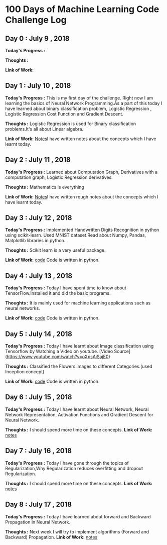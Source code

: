 # 100 Days of Machine Learning Code Challenge Log

## Day 0 : July 9 , 2018
**Today's Progress :**  .

**Thoughts :** 

**Link of Work:** 

## Day 1 : July 10 , 2018
**Today's Progress :**  This is my first day of the challenge. Right now I am learning the basics of Neural Network Programming.As a part of this today I have learned about binary classification problem, Logistic Regression , Logistic Regression Cost Function and Gradient Descent. 

**Thoughts :** Logistic Regression is used for Binary classification problems.It's all about Linear algebra.

**Link of Work:**  [Notes](https://github.com/cherry324/100DaysOfMLCodeChallenge/tree/master/notesDay1)I have written notes about the concepts which I have learnt today. 

## Day 2 : July 11 , 2018
**Today's Progress :**  Learned about Computation Graph, Derivatives with a computation graph, Logistic Regression derivatives. 

**Thoughts :** Mathematics is everything

**Link of Work:**  [Notes](https://github.com/cherry324/100DaysOfMLCodeChallenge/tree/master/notesDay2)I have written rough notes about the concepts which I have learnt today. 

## Day 3 : July 12 , 2018
**Today's Progress :**  Implemented Handwritten Digits Recognition in python using scikit-learn. Used MNIST dataset.Read about Numpy, Pandas, Matplotlib libraries in python. 

**Thoughts :** Scikit learn is a very useful package.

**Link of Work:**  [code](https://github.com/cherry324/100DaysOfMLCodeChallenge/tree/master/Day3) Code is written in python.

## Day 4 : July 13 , 2018
**Today's Progress :**  Today I have spent time to know about TensorFlow.Installed it and did the basic programs.

**Thoughts :** It is mainly used for machine learning applications such as neural networks.

**Link of Work:**  [code](https://github.com/cherry324/100DaysOfMLCodeChallenge/tree/master/Day4) Code is written in python.

## Day 5 : July 14 , 2018
**Today's Progress :**  Today I have learnt about Image classification using Tensorflow by Watching a Video on youtube.
                      [Video Source] (https://www.youtube.com/watch?v=oXpsAiSajE0)

**Thoughts :** Classified the Flowers images to different Categories.(used Inception concept)

**Link of Work:**  [code](https://github.com/cherry324/100DaysOfMLCodeChallenge/tree/master/Day5) Code is written in python.

## Day 6 : July 15 , 2018
**Today's Progress :**  Today I have learnt about Neural Network, Neural Network Representation, Activation Functions and Gradient Descent for Neural Network.

**Thoughts :** I should spend more time on these concepts.
**Link of Work:**  [notes](https://github.com/cherry324/100DaysOfMLCodeChallenge/tree/master/Day6) 

## Day 7 : July 16 , 2018
**Today's Progress :**  Today I have gone through the topics of  Regularization,Why Regularization reduces overfitting and dropout Regularization.

**Thoughts :** I should spend more time on these concepts.
**Link of Work:**  [notes](https://github.com/cherry324/100DaysOfMLCodeChallenge/tree/master/Day7) 

## Day 8 : July 17 , 2018
**Today's Progress :**  Today I have learned about forward and Backward Propagation in Neural Network.

**Thoughts :** Next week I will try to implement algorithms (Forward and Backward) Propagation.
**Link of Work:**  [notes](https://github.com/cherry324/100DaysOfMLCodeChallenge/tree/master/Day8) 
